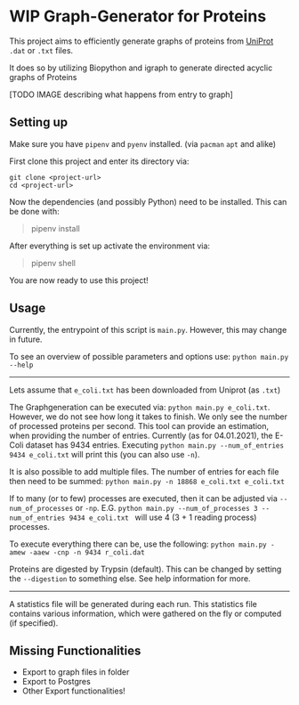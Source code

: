 # WIP Graph-Generator for Proteins

This project aims to efficiently generate graphs of proteins from [UniProt](https://www.uniprot.org/) `.dat` or `.txt` files.

It does so by utilizing Biopython and igraph to generate directed acyclic graphs of Proteins 


[TODO IMAGE describing what happens from entry to graph]



## Setting up

Make sure you have `pipenv` and `pyenv` installed. (via `pacman` `apt` and alike)

First clone this project and enter its directory via: 
```shell
git clone <project-url>
cd <project-url>
```

Now the dependencies (and possibly Python) need to be installed. This can be done with:
> pipenv install

After everything is set up activate the environment via:
> pipenv shell

You are now ready to use this project!


## Usage
Currently, the entrypoint of this script is `main.py`. However, this may change in future.


To see an overview of possible parameters and options use: `python main.py --help`

---

Lets assume that `e_coli.txt` has been downloaded from Uniprot (as `.txt`)

The Graphgeneration can be executed via: `python main.py e_coli.txt`. However, we do not see how long it takes to finish. We only see the number of processed proteins per second. This tool can provide an estimation, when providing the number of entries. Currently (as for 04.01.2021), the E-Coli dataset has 9434 entries. Executing `python main.py --num_of_entries 9434 e_coli.txt` will print this (you can also use `-n`).


It is also possible to add multiple files. The number of entries for each file then need to be summed: `python main.py -n 18868 e_coli.txt e_coli.txt`


If to many (or to few) processes are executed, then it can be adjusted via `--num_of_processes` or `-np`. E.G. `python main.py --num_of_processes 3 --num_of_entries 9434 e_coli.txt ` will use 4 (3 + 1 reading process) processes.


To execute everything there can be, use the following: `python main.py -amew -aaew -cnp -n 9434 r_coli.dat`


Proteins are digested by Trypsin (default). This can be changed by setting the `--digestion` to something else. See help information for more.


--- 

A statistics file will be generated during each run. This statistics file contains various information, which were gathered on the fly or computed (if specified). 

## Missing Functionalities

* Export to graph files in folder
* Export to Postgres
* Other Export functionalities!





